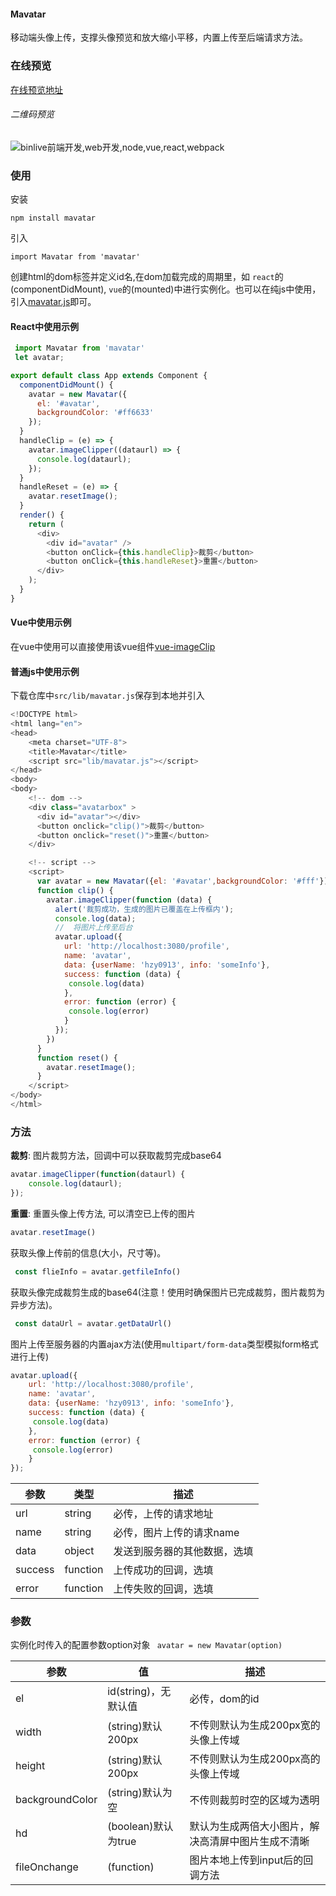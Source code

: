 #### Mavatar ####

移动端头像上传，支撑头像预览和放大缩小平移，内置上传至后端请求方法。


### 在线预览 ###
[在线预览地址](http://preview.binlive.cn/Mavatar/ "在线预览地址")

###### 二维码预览
![binlive前端开发,web开发,node,vue,react,webpack](http://img.binlive.cn/mavatar-qrcode.png)
### 使用
安装

    npm install mavatar
引入

    import Mavatar from 'mavatar'

创建html的dom标签并定义id名,在dom加载完成的周期里，如 `react`的(componentDidMount), `vue`的(mounted)中进行实例化。也可以在纯js中使用，引入[mavatar.js](https://github.com/Hzy0913/Mavatar/blob/master/src/lib/mavatar.js "mavatar.js")即可。

#### React中使用示例
```javascript
 import Mavatar from 'mavatar'
 let avatar;

export default class App extends Component {
  componentDidMount() {
    avatar = new Mavatar({
      el: '#avatar',
      backgroundColor: '#ff6633'
    });
  }
  handleClip = (e) => {
    avatar.imageClipper((dataurl) => {
      console.log(dataurl);
    });
  }
  handleReset = (e) => {
    avatar.resetImage();
  }
  render() {
    return (
      <div>
        <div id="avatar" />
        <button onClick={this.handleClip}>裁剪</button>
        <button onClick={this.handleReset}>重置</button>
      </div>
    );
  }
}
```
#### Vue中使用示例
在vue中使用可以直接使用该vue组件[vue-imageClip](https://github.com/Hzy0913/vue-imageClip "vue-imageClip")

#### 普通js中使用示例
下载仓库中`src/lib/mavatar.js`保存到本地并引入
```javascript
<!DOCTYPE html>
<html lang="en">
<head>
	<meta charset="UTF-8">
	<title>Mavatar</title>
  	<script src="lib/mavatar.js"></script>
</head>
<body>
<body>
	<!-- dom -->
	<div class="avatarbox" >
	  <div id="avatar"></div>
	  <button onclick="clip()">裁剪</button>
	  <button onclick="reset()">重置</button>
	</div>

	<!-- script -->
	<script>
	  var avatar = new Mavatar({el: '#avatar',backgroundColor: '#fff'});
	  function clip() {
	    avatar.imageClipper(function (data) {
	      alert('裁剪成功，生成的图片已覆盖在上传框内');
	      console.log(data);
	      //  将图片上传至后台
		  avatar.upload({
			url: 'http://localhost:3080/profile',
			name: 'avatar',
			data: {userName: 'hzy0913', info: 'someInfo'},
			success: function (data) {
			 console.log(data)
			},
			error: function (error) {
			 console.log(error)
			}
		  });
	    })
	  }
	  function reset() {
	    avatar.resetImage();
	  }
	</script>
</body>
</html>
```

### 方法 ###


**裁剪**: 图片裁剪方法，回调中可以获取裁剪完成base64
```javascript
avatar.imageClipper(function(dataurl) {
	console.log(dataurl);
});
```
**重置**: 重置头像上传方法, 可以清空已上传的图片
```javascript
avatar.resetImage()
```

获取头像上传前的信息(大小，尺寸等)。
```javascript
 const flieInfo = avatar.getfileInfo()
```
获取头像完成裁剪生成的base64(注意！使用时确保图片已完成裁剪，图片裁剪为异步方法)。
```javascript
 const dataUrl = avatar.getDataUrl()
```
图片上传至服务器的内置ajax方法(使用`multipart/form-data`类型模拟form格式进行上传)
```javascript
avatar.upload({
	url: 'http://localhost:3080/profile',
	name: 'avatar',
	data: {userName: 'hzy0913', info: 'someInfo'},
	success: function (data) {
	 console.log(data)
	},
	error: function (error) {
	 console.log(error)
	}
});
```
|参数   |类型   |描述   |
| ------------ | ------------ | ------------ |
| url  | string  | 必传，上传的请求地址  |
| name  | string  | 必传，图片上传的请求name  |
| data  | object  | 发送到服务器的其他数据，选填  |
| success  | function  | 上传成功的回调，选填  |
| error  | function  | 上传失败的回调，选填  |

### 参数

实例化时传入的配置参数option对象
` avatar = new Mavatar(option)`

|参数   |值   |描述   |
| ------------ | ------------ | ------------ |
| el  | id(string)，无默认值  | 必传，dom的id  |
| width  |(string)默认200px   | 不传则默认为生成200px宽的头像上传域  |
| height  |(string)默认200px   | 不传则默认为生成200px高的头像上传域  |
|  backgroundColor | (string)默认为空  | 不传则裁剪时空的区域为透明  |
|  hd |  (boolean)默认为true  |  默认为生成两倍大小图片，解决高清屏中图片生成不清晰 |
|  fileOnchange | (function)  | 图片本地上传到input后的回调方法 |
